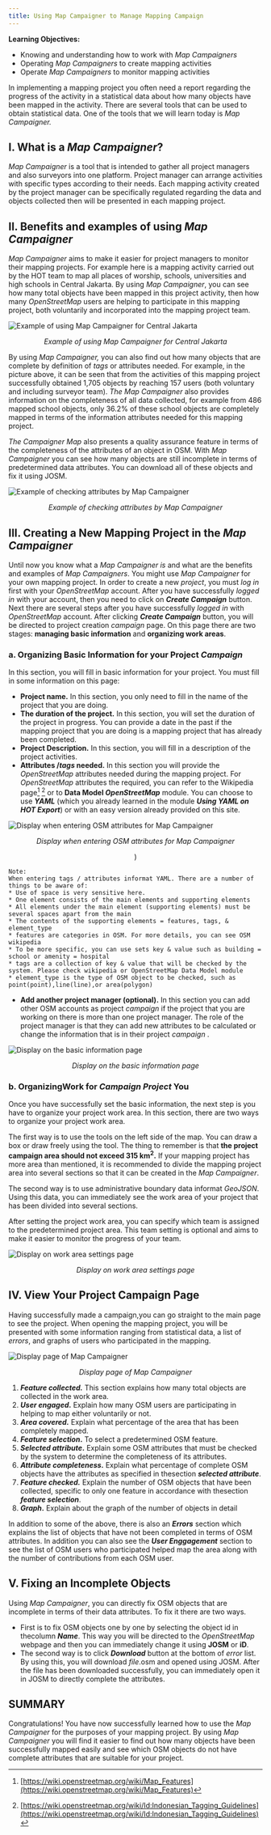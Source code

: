 ```yaml
---
title: Using Map Campaigner to Manage Mapping Campaign
---
```


**Learning Objectives:**



*   Knowing and understanding how to work with _Map Campaigners_
*   Operating _Map Campaigners_ to create mapping activities
*   Operate _Map Campaigners_ to monitor mapping activities

In implementing a mapping project you often need a report regarding the progress of the activity in a statistical data about how many objects have been mapped in the activity. There are several tools that can be used to obtain statistical data. One of the tools that we will learn today is _Map Campaigner._


## I. What is a _Map Campaigner_?

_Map Campaigner_ is a tool that is intended to gather all project managers and also surveyors into one platform. Project manager can arrange activities with specific types according to their needs. Each mapping activity created by the project manager can be specifically regulated regarding the data and objects collected then will be presented in each mapping project.


## II. Benefits and examples of using _Map Campaigner_

_Map Campaigner_ aims to make it easier for project managers to monitor their mapping projects. For example here is a mapping activity carried out by the HOT team to map all places of worship, schools, universities and high schools in Central Jakarta. By using _Map Campaigner_, you can see how many total objects have been mapped in this project activity, then how many _OpenStreetMap_ users are helping to participate in this mapping project, both voluntarily and incorporated into the mapping project team.

![Example of using Map Campaigner for Central Jakarta](/en/images/07-Map-Campaigner/01-Membuat-dan-Mengelola-Map-Campaigner-untuk-Pemetaan/0101_contoh_penggunaan_map_campaigner_untuk__jakarta_pusat.png)
<p align="center"><i>Example of using Map Campaigner for Central Jakarta</i><p align="center">

By using _Map Campaigner,_ you can also find out how many objects that are complete by definition of _tags_ or attributes needed. For example, in the picture above, it can be seen that from the activities of this mapping project successfully obtained 1,705 objects by reaching 157 users (both voluntary and including surveyor team). _The Map Campaigner_ also provides information on the completeness of all data collected, for example from 486 mapped school objects, only 36.2% of these school objects are completely mapped in terms of the information attributes needed for this mapping project. 

_The Campaigner Map_ also presents a quality assurance feature in terms of the completeness of the attributes of an object in OSM. With _Map Campaigner_ you can see how many objects are still incomplete in terms of predetermined data attributes. You can download all of these objects and fix it using JOSM.


![Example of checking attributes by Map Campaigner](/en/images/07-Map-Campaigner/01-Membuat-dan-Mengelola-Map-Campaigner-untuk-Pemetaan/0102_contoh_pengecekan_atribut_oleh_map_campaigner.png)
<p align="center"><i>Example of checking attributes by Map Campaigner</i><p align="center">


## III. Creating a New Mapping Project in the _Map Campaigner_

Until now you know what a _Map Campaigner is_ and what are the benefits and examples of _Map Campaigners_. You might use _Map Campaigner_ for your own mapping project. In order to create a new _project_, you must _log in_ first with your _OpenStreetMap_ account. After you have successfully _logged in_ with your account, then you need to click on **_Create Campaign_** button. Next there are several steps after you have successfully _logged in_ with _OpenStreetMap_ account. After clicking **_Create Campaign_** button, you will be directed to project creation _campaign_ page. On this page there are two stages: **managing basic information** and **organizing work areas**.


### a. Organizing Basic Information for your Project _Campaign_

In this section, you will fill in basic information for your project. You must fill in some information on this page:



*   **Project name.** In this section, you only need to fill in the name of the project that you are doing.
*   **The duration of the project.** In this section, you will set the duration of the project in progress. You can provide a date in the past if the mapping project that you are doing is a mapping project that has already been completed.
*   **Project Description.** In this section, you will fill in a description of the project activities.
*   **Attributes /_tags_ needed.** In this section you will provide the _OpenStreetMap_ attributes needed during the mapping project. For _OpenStreetMap_ attributes  the required, you can refer to the Wikipedia page[^1] [^2] or to **Data Model _OpenStreetMap_** module. You can choose to use **_YAML_** (which you already learned in the module _**Using YAML on HOT Export**_) or with an easy version already provided on this site.

![Display when entering OSM attributes for Map Campaigner](/en/images/07-Map-Campaigner/01-Membuat-dan-Mengelola-Map-Campaigner-untuk-Pemetaan/0103_tampilan_saat_memasukkan_atribut_osm_untuk_map_campaigner.png)
<p align="center"><i>Display when entering OSM attributes for Map Campaigner</i><p align="center">)



```
Note:
When entering tags / attributes informat YAML. There are a number of things to be aware of:
* Use of space is very sensitive here. 
* One element consists of the main elements and supporting elements
* All elements under the main element (supporting elements) must be several spaces apart from the main
* The contents of the supporting elements = features, tags, & element_type
* features are categories in OSM. For more details, you can see OSM wikipedia
* To be more specific, you can use sets key & value such as building = school or amenity = hospital
* tags are a collection of key & value that will be checked by the system. Please check wikipedia or OpenStreetMap Data Model module
* element_type is the type of OSM object to be checked, such as point(point),line(line),or area(polygon) 
```

*   **Add another project manager (optional).** In this section you can add other OSM accounts as project _campaign_ if the project that you are working on there is more than one project manager. The role of the project manager is that they can add new attributes to be calculated or change the information that is in their project _campaign_ .

    
![Display on the basic information page](/en/images/07-Map-Campaigner/01-Membuat-dan-Mengelola-Map-Campaigner-untuk-Pemetaan/0104_tampilan_pada_halaman_informasi_dasar.png)
<p align="center"><i>Display on the basic information page</i><p align="center">


### b. OrganizingWork for _Campaign Project_ You

Once you have successfully set the basic information, the next step is you have to organize your project work area. In this section, there are two ways to organize your project work area.

The first way is to use the tools on the left side of the map. You can draw a box or draw freely using the tool. The thing to remember is that **the project campaign area should not exceed 315 km<sup>2</sup>.** If your mapping project has more area than mentioned, it is recommended to divide the mapping project area into several sections so that it can be created in the _Map Campaigner_.

The second way is to use administrative boundary data informat _GeoJSON_. Using this data, you can immediately see the work area of ​​your project that has been divided into several sections.

After setting the project work area, you can specify which team is assigned to the predetermined project area. This team setting is optional and aims to make it easier to monitor the progress of your team.


![Display on work area settings page](/en/images/07-Map-Campaigner/01-Membuat-dan-Mengelola-Map-Campaigner-untuk-Pemetaan/0105_tampilan_pada_halaman_pengaturan_area_kerja.png)
<p align="center"><i>Display on work area settings page</i><p align="center">


## IV. View Your Project Campaign Page

Having successfully made a campaign,you can go straight to the main page to see the project. When opening the mapping project, you will be presented with some information ranging from statistical data, a list of _errors_, and graphs of users who participated in the mapping.


![Display page of Map Campaigner](/en/images/07-Map-Campaigner/01-Membuat-dan-Mengelola-Map-Campaigner-untuk-Pemetaan/0106_tampilan_halaman_map_campaigner.png)
<p align="center"><i>Display page of Map Campaigner</i><p align="center">


1. **_Feature collected._** This section explains how many total objects are collected in the work area.
2. **_User engaged_.** Explain how many OSM users are participating in helping to map either voluntarily or not.
3. **_Area covered._** Explain what percentage of the area that has been completely mapped.
4. **_Feature selection_.** To select a predetermined OSM feature.
5. **_Selected attribute_.** Explain some OSM attributes that must be checked by the system to determine the completeness of its attributes.
6. **_Attribute completeness_.** Explain what percentage of complete OSM objects have the attributes as specified in thesection **_selected attribute_**.
7. **_Feature checked._** Explain the number of OSM objects that have been collected, specific to only one feature in accordance with thesection **_feature selection_**. 
8. **_Graph_.** Explain about the graph of the number of objects in detail

In addition to some of the above, there is also an **_Errors_** section which explains the list of objects that have not been completed in terms of OSM attributes. In addition you can also see the **_User Enggagement_** section to see the list of OSM users who participated helped map the area along with the number of contributions from each OSM user.


## V. Fixing an Incomplete Objects 

Using _Map Campaigner_, you can directly fix OSM objects that are incomplete in terms of their data attributes. To fix it there are two ways.



*   First is to fix OSM objects one by one by selecting the object id in thecolumn **_Name_**. This way you will be directed to the _OpenStreetMap_ webpage and then you can immediately change it using **JOSM** or **iD**.
*   The second way is to click **_Download_** button at the bottom of _error_ list. By using this, you will download _file_.osm and opened using JOSM. After the file has been downloaded successfully, you can immediately open it in JOSM to directly complete the attributes.


## SUMMARY

Congratulations! You have now successfully learned how to use the _Map Campaigner_ for the purposes of your mapping project. By using _Map Campaigner_ you will find it easier to find out how many objects have been successfully mapped easily and see which OSM objects do not have complete attributes that are suitable for your project.

[^1]:[https://wiki.openstreetmap.org/wiki/Map_Features](https://wiki.openstreetmap.org/wiki/Map_Features)

[^2]:[https://wiki.openstreetmap.org/wiki/Id:Indonesian_Tagging_Guidelines](https://wiki.openstreetmap.org/wiki/Id:Indonesian_Tagging_Guidelines)


